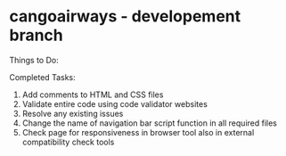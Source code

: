 # cangoairways - developement branch

Things to Do:


Completed Tasks:
  1. Add comments to HTML and CSS files
  2. Validate entire code using code validator websites
  3. Resolve any existing issues
  4. Change the name of navigation bar script function in all required files
  5. Check page for responsiveness in browser tool also in external compatibility check tools

